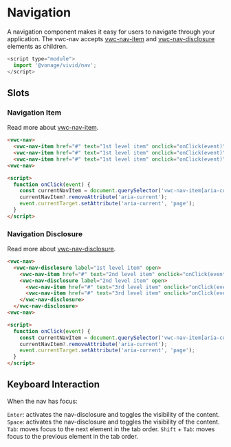 # Navigation

A navigation component makes it easy for users to navigate through your application.
The vwc-nav accepts [vwc-nav-item](../../components/nav-item) and [vwc-nav-disclosure](../../components/nav-disclosure) elements as children.

```js
<script type="module">
  import '@vonage/vivid/nav';
</script>
```

## Slots

### Navigation Item

Read more about [vwc-nav-item](../../components/nav-item).

```html preview
<vwc-nav>
  <vwc-nav-item href="#" text="1st level item" onclick="onClick(event)" aria-current="page"></vwc-nav-item>
  <vwc-nav-item href="#" text="1st level item" onclick="onClick(event)"></vwc-nav-item>
  <vwc-nav-item href="#" text="1st level item" onclick="onClick(event)"></vwc-nav-item>
<vwc-nav>

<script>
  function onClick(event) {
    const currentNavItem = document.querySelector('vwc-nav-item[aria-current="page"]');
    currentNavItem?.removeAttribute('aria-current');
    event.currentTarget.setAttribute('aria-current', 'page');
  }
</script>
```

### Navigation Disclosure

Read more about [vwc-nav-disclosure](../../components/nav-disclosure).

```html preview
<vwc-nav>
  <vwc-nav-disclosure label="1st level item" open>
    <vwc-nav-item href="#" text="2nd level item" onclick="onClick(event)"></vwc-nav-item>
    <vwc-nav-disclosure label="2nd level item" open>
      <vwc-nav-item href="#" text="3rd level item" onclick="onClick(event)" aria-current="page"></vwc-nav-item>
      <vwc-nav-item href="#" text="3rd level item" onclick="onClick(event)"></vwc-nav-item>
    </vwc-nav-disclosure>
  </vwc-nav-disclosure>
<vwc-nav>

<script>
  function onClick(event) {
    const currentNavItem = document.querySelector('vwc-nav-item[aria-current="page"]');
    currentNavItem?.removeAttribute('aria-current');
    event.currentTarget.setAttribute('aria-current', 'page');
  }
</script>
```

## Keyboard Interaction

When the nav has focus:

`Enter`: activates the nav-disclosure and toggles the visibility of the content.
`Space`: activates the nav-disclosure and toggles the visibility of the content.
`Tab`: moves focus to the next element in the tab order.
`Shift` + `Tab`: moves focus to the previous element in the tab order.
